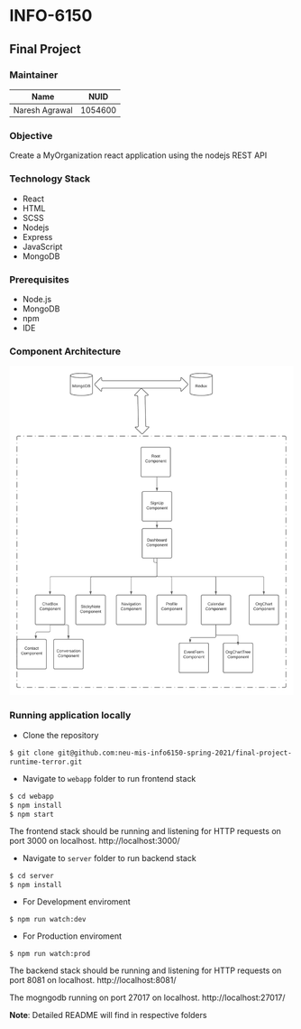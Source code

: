 # INFO-6150

## Final Project

### Maintainer

<table>
    <thead>
      <tr>
        <th>Name</th>
        <th>NUID</th>
      </tr>
    </thead>
    <tbody>
         <tr>
            <td>Naresh Agrawal</td>
            <td>1054600 </td>
        </tr>
    </tbody>
</table>

### Objective

Create a MyOrganization react application using the nodejs REST API

### Technology Stack

- React
- HTML
- SCSS
- Nodejs
- Express
- JavaScript
- MongoDB

### Prerequisites

- Node.js
- MongoDB
- npm
- IDE

### Component Architecture

![Alt text](MyOrg.png?raw=true "Page view")


### Running application locally

- Clone the repository

```
$ git clone git@github.com:neu-mis-info6150-spring-2021/final-project-runtime-terror.git
```

- Navigate to `webapp` folder to run frontend stack

```
$ cd webapp
$ npm install
$ npm start
```

The frontend stack should be running and listening for HTTP requests on port 3000 on localhost.
http://localhost:3000/

- Navigate to `server` folder to run backend stack

```
$ cd server
$ npm install
```

- For Development enviroment

```
$ npm run watch:dev
```

- For Production enviroment

```
$ npm run watch:prod
```

The backend stack should be running and listening for HTTP requests on port 8081 on localhost.
http://localhost:8081/

The mogngodb running on port 27017 on localhost.
http://localhost:27017/

<b>Note</b>: Detailed README will find in respective folders
